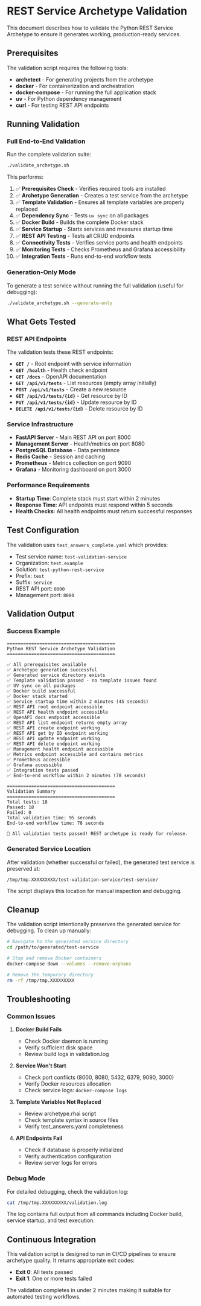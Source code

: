 # REST Service Archetype Validation

This document describes how to validate the Python REST Service Archetype to ensure it generates working, production-ready services.

## Prerequisites

The validation script requires the following tools:

- **archetect** - For generating projects from the archetype
- **docker** - For containerization and orchestration
- **docker-compose** - For running the full application stack  
- **uv** - For Python dependency management
- **curl** - For testing REST API endpoints

## Running Validation

### Full End-to-End Validation

Run the complete validation suite:

```bash
./validate_archetype.sh
```

This performs:
1. ✅ **Prerequisites Check** - Verifies required tools are installed
2. ✅ **Archetype Generation** - Creates a test service from the archetype
3. ✅ **Template Validation** - Ensures all template variables are properly replaced
4. ✅ **Dependency Sync** - Tests `uv sync` on all packages
5. ✅ **Docker Build** - Builds the complete Docker stack
6. ✅ **Service Startup** - Starts services and measures startup time
7. ✅ **REST API Testing** - Tests all CRUD endpoints
8. ✅ **Connectivity Tests** - Verifies service ports and health endpoints
9. ✅ **Monitoring Tests** - Checks Prometheus and Grafana accessibility
10. ✅ **Integration Tests** - Runs end-to-end workflow tests

### Generation-Only Mode

To generate a test service without running the full validation (useful for debugging):

```bash
./validate_archetype.sh --generate-only
```

## What Gets Tested

### REST API Endpoints

The validation tests these REST endpoints:

- **`GET /`** - Root endpoint with service information
- **`GET /health`** - Health check endpoint
- **`GET /docs`** - OpenAPI documentation
- **`GET /api/v1/tests`** - List resources (empty array initially)
- **`POST /api/v1/tests`** - Create a new resource
- **`GET /api/v1/tests/{id}`** - Get resource by ID
- **`PUT /api/v1/tests/{id}`** - Update resource by ID
- **`DELETE /api/v1/tests/{id}`** - Delete resource by ID

### Service Infrastructure

- **FastAPI Server** - Main REST API on port 8000
- **Management Server** - Health/metrics on port 8080
- **PostgreSQL Database** - Data persistence
- **Redis Cache** - Session and caching
- **Prometheus** - Metrics collection on port 9090
- **Grafana** - Monitoring dashboard on port 3000

### Performance Requirements

- **Startup Time**: Complete stack must start within 2 minutes
- **Response Time**: API endpoints must respond within 5 seconds
- **Health Checks**: All health endpoints must return successful responses

## Test Configuration

The validation uses `test_answers_complete.yaml` which provides:

- Test service name: `test-validation-service`
- Organization: `test.example`
- Solution: `test-python-rest-service`
- Prefix: `test`
- Suffix: `service`
- REST API port: `8000`
- Management port: `8080`

## Validation Output

### Success Example

```
========================================
Python REST Service Archetype Validation
========================================

✅ All prerequisites available
✅ Archetype generation successful
✅ Generated service directory exists
✅ Template validation passed - no template issues found
✅ UV sync on all packages
✅ Docker build successful
✅ Docker stack started
✅ Service startup time within 2 minutes (45 seconds)
✅ REST API root endpoint accessible
✅ REST API health endpoint accessible
✅ OpenAPI docs endpoint accessible
✅ REST API list endpoint returns empty array
✅ REST API create endpoint working
✅ REST API get by ID endpoint working
✅ REST API update endpoint working
✅ REST API delete endpoint working
✅ Management health endpoint accessible
✅ Metrics endpoint accessible and contains metrics
✅ Prometheus accessible
✅ Grafana accessible
✅ Integration tests passed
✅ End-to-end workflow within 2 minutes (78 seconds)

========================================
Validation Summary
========================================
Total tests: 18
Passed: 18
Failed: 0
Total validation time: 95 seconds
End-to-end workflow time: 78 seconds

🎉 All validation tests passed! REST archetype is ready for release.
```

### Generated Service Location

After validation (whether successful or failed), the generated test service is preserved at:

```
/tmp/tmp.XXXXXXXXX/test-validation-service/test-service/
```

The script displays this location for manual inspection and debugging.

## Cleanup

The validation script intentionally preserves the generated service for debugging. To clean up manually:

```bash
# Navigate to the generated service directory
cd /path/to/generated/test-service

# Stop and remove Docker containers
docker-compose down --volumes --remove-orphans

# Remove the temporary directory
rm -rf /tmp/tmp.XXXXXXXXX
```

## Troubleshooting

### Common Issues

1. **Docker Build Fails**
   - Check Docker daemon is running
   - Verify sufficient disk space
   - Review build logs in validation.log

2. **Service Won't Start**
   - Check port conflicts (8000, 8080, 5432, 6379, 9090, 3000)
   - Verify Docker resources allocation
   - Check service logs: `docker-compose logs`

3. **Template Variables Not Replaced**
   - Review archetype.rhai script
   - Check template syntax in source files
   - Verify test_answers.yaml completeness

4. **API Endpoints Fail**
   - Check if database is properly initialized
   - Verify authentication configuration
   - Review server logs for errors

### Debug Mode

For detailed debugging, check the validation log:

```bash
cat /tmp/tmp.XXXXXXXXX/validation.log
```

The log contains full output from all commands including Docker build, service startup, and test execution.

## Continuous Integration

This validation script is designed to run in CI/CD pipelines to ensure archetype quality. It returns appropriate exit codes:

- **Exit 0**: All tests passed
- **Exit 1**: One or more tests failed

The validation completes in under 2 minutes making it suitable for automated testing workflows. 